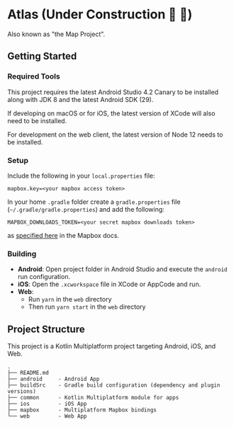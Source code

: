 # Atlas (Under Construction :construction: :construction_worker:)

Also known as "the Map Project".

## Getting Started

### Required Tools

This project requires the latest Android Studio 4.2 Canary to be installed along with JDK 8 and the latest Android SDK (29).

If developing on macOS or for iOS, the latest version of XCode will also need to be installed.

For development on the web client, the latest version of Node 12 needs to be installed.

### Setup

Include the following in your `local.properties` file:

```
mapbox.key=<your mapbox access token>
```

In your home `.gradle` folder create a `gradle.properties` file (`~/.gradle/gradle.properties`) and add the following:
```
MAPBOX_DOWNLOADS_TOKEN=<your secret mapbox downloads token>
```
as [specified here](https://docs.mapbox.com/android/maps/overview/) in the Mapbox docs.

### Building

- **Android**: Open project folder in Android Studio and execute the `android` run configuration.
- **iOS**: Open the `.xcworkspace` file in XCode or AppCode and run.
- **Web**:
  - Run `yarn` in the `web` directory
  - Then run `yarn start` in the `web` directory

## Project Structure

This project is a Kotlin Multiplatform project targeting Android, iOS, and Web.

```
.
├── README.md
├── android     - Android App
├── buildSrc    - Gradle build configuration (dependency and plugin versions)
├── common      - Kotlin Multiplatform module for apps
├── ios         - iOS App
├── mapbox      - Multiplatform Mapbox bindings
└── web         - Web App
```
